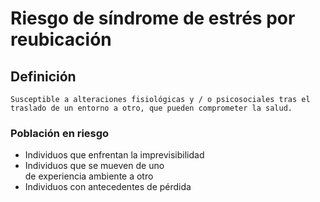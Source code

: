 # Riesgo de síndrome de estrés por reubicación
## Definición
	Susceptible a alteraciones fisiológicas y / o psicosociales tras el traslado de un entorno a otro, que pueden comprometer la salud.
	
### Población en riesgo
- Individuos que enfrentan la imprevisibilidad  
- Individuos que 
se mueven de uno  
de experiencia  ambiente a otro   
- Individuos con antecedentes de 
pérdida

